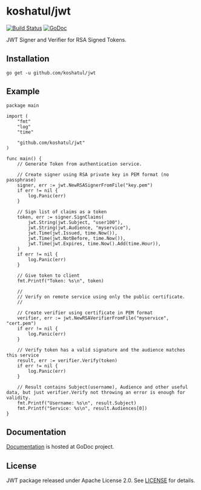 # koshatul/jwt

[![Build Status](https://travis-ci.org/koshatul/jwt.svg?branch=master)](https://travis-ci.org/koshatul/jwt)
[![GoDoc](https://godoc.org/github.com/koshatul/jwt?status.svg)](https://godoc.org/github.com/koshatul/jwt)

JWT Signer and Verifier for RSA Signed Tokens.

## Installation

`go get -u github.com/koshatul/jwt`

## Example 

```
package main

import (
	"fmt"
	"log"
	"time"

	"github.com/koshatul/jwt"
)

func main() {
	// Generate Token from authentication service.

	// Create signer using RSA private key in PEM format (no passphrase)
	signer, err := jwt.NewRSASignerFromFile("key.pem")
	if err != nil {
		log.Panic(err)
	}

	// Sign list of claims as a token
	token, err := signer.SignClaims(
		jwt.String(jwt.Subject, "user100"),
		jwt.String(jwt.Audience, "myservice"),
		jwt.Time(jwt.Issued, time.Now()),
		jwt.Time(jwt.NotBefore, time.Now()),
		jwt.Time(jwt.Expires, time.Now().Add(time.Hour)),
	)
	if err != nil {
		log.Panic(err)
	}

	// Give token to client
	fmt.Printf("Token: %s\n", token)

	//
	// Verify on remote service using only the public certificate.
	//

	// Create verifier using certificate in PEM format
	verifier, err := jwt.NewRSAVerifierFromFile("myservice", "cert.pem")
	if err != nil {
		log.Panic(err)
	}

	// Verify token has a valid signature and the audience matches this service
	result, err := verifier.Verify(token)
	if err != nil {
		log.Panic(err)
	}

	// Result contains Subject(username), Audience and other useful data, but just verifier.Verify not throwing an error is enough for validity.
	fmt.Printf("Username: %s\n", result.Subject)
	fmt.Printf("Service: %s\n", result.Audiences[0])
}
```

## Documentation

[Documentation](http://godoc.org/github.com/koshatul/jwt) is hosted at GoDoc project.

## License

JWT package released under Apache License 2.0.
See [LICENSE](https://github.com/koshatul/jwt/blob/master/LICENSE) for details.